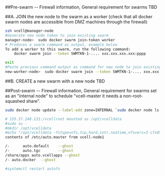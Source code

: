 ##Pre-swarm -- Firewall information, General requirement for swarms
TBD


##A. JOIN the new node to the swarm as a worker (check that all docker swarm nodes are accessible from DMZ machines through the firewall)

```bash
ssh vcell@manager-node
#Generate new node token to join existing swarm
manager-node>  sudo docker swarm join-token worker
# Produces a swarm command as output, example below
To add a worker to this swarm, run the following command:
    docker swarm join --token SWMTKN-1-.... xxx.xxx.xxx.xxx:pppp

exit
#Paste previous command output as command for new node to join existing cluster
new-worker-node>  sudo docker swarm join --token SWMTKN-1-.... xxx.xxx.xxx.xxx:pppp
```


##B. CREATE a new swarm with a new node
TBD


##Post-swarm -- Firewall information, General requirement for swarms
set as an "internal node" to schedule "vcell-master it needs a non-root-squashed share".  

```bash
sudo docker node update --label-add zone=INTERNAL `sudo docker node ls -q`

# 155.37.248.131:/vcellroot mounted as /opt/vcelldata 
#sudo su -
#mkdir /opt/vcelldata
#echo "/opt/vcelldata -fstype=nfs,tcp,hard,intr,noatime,nfsvers=3 cfs05:/vcellroot" > /etc/auto.docker
contents of /etc/auto.master from vcell-node1

/-      auto.default    --ghost
/-      auto.tgc        --ghost
/share/apps auto.vcellapps --ghost
/- auto.docker  --ghost

#systemctl restart autofs
```
